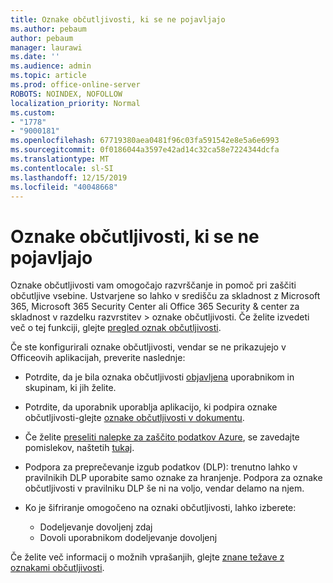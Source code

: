 ```yaml
---
title: Oznake občutljivosti, ki se ne pojavljajo
ms.author: pebaum
author: pebaum
manager: laurawi
ms.date: ''
ms.audience: admin
ms.topic: article
ms.prod: office-online-server
ROBOTS: NOINDEX, NOFOLLOW
localization_priority: Normal
ms.custom:
- "1778"
- "9000181"
ms.openlocfilehash: 67719380aea0481f96c03fa591542e8e5a6e6993
ms.sourcegitcommit: 0f0186044a3597e42ad14c32ca58e7224344dcfa
ms.translationtype: MT
ms.contentlocale: sl-SI
ms.lasthandoff: 12/15/2019
ms.locfileid: "40048668"
---
```

# <a name="sensitivity-labels-not-appearing"></a>Oznake občutljivosti, ki se ne pojavljajo

Oznake občutljivosti vam omogočajo razvrščanje in pomoč pri zaščiti občutljive vsebine. Ustvarjene so lahko v središču za skladnost z Microsoft 365, Microsoft 365 Security Center ali Office 365 Security & center za skladnost v razdelku razvrstitev > oznake občutljivosti. Če želite izvedeti več o tej funkciji, glejte [pregled oznak občutljivosti](https://docs.microsoft.com/office365/securitycompliance/sensitivity-labels).

Če ste konfigurirali oznake občutljivosti, vendar se ne prikazujejo v Officeovih aplikacijah, preverite naslednje:

- Potrdite, da je bila oznaka občutljivosti [objavljena](https://docs.microsoft.com/Office365/SecurityCompliance/sensitivity-labels#what-label-policies-can-do) uporabnikom in skupinam, ki jih želite.

- Potrdite, da uporabnik uporablja aplikacijo, ki podpira oznake občutljivosti-glejte [oznake občutljivosti v dokumentu](https://support.office.com/article/apply-sensitivity-labels-to-your-documents-and-email-within-office-2f96e7cd-d5a4-403b-8bd7-4cc636bae0f9?ad=US&ui=en-US&rs=en-US#bkmk_whereavailable).

- Če želite [preseliti nalepke za zaščito podatkov Azure](https://docs.microsoft.com/azure/information-protection/configure-policy-migrate-labels), se zavedajte pomislekov, naštetih [tukaj](https://docs.microsoft.com/azure/information-protection/configure-policy-migrate-labels#considerations-for-unified-labels).

- Podpora za preprečevanje izgub podatkov (DLP): trenutno lahko v pravilnikih DLP uporabite samo oznake za hranjenje.  Podpora za oznake občutljivosti v pravilniku DLP še ni na voljo, vendar delamo na njem.

- Ko je šifriranje omogočeno na oznaki občutljivosti, lahko izberete:
    - Dodeljevanje dovoljenj zdaj
    - Dovoli uporabnikom dodeljevanje dovoljenj


Če želite več informacij o možnih vprašanjih, glejte [znane težave z oznakami občutljivosti](https://support.office.com/article/known-issues-with-sensitivity-labels-in-office-b169d687-2bbd-4e21-a440-7da1b2743edc).